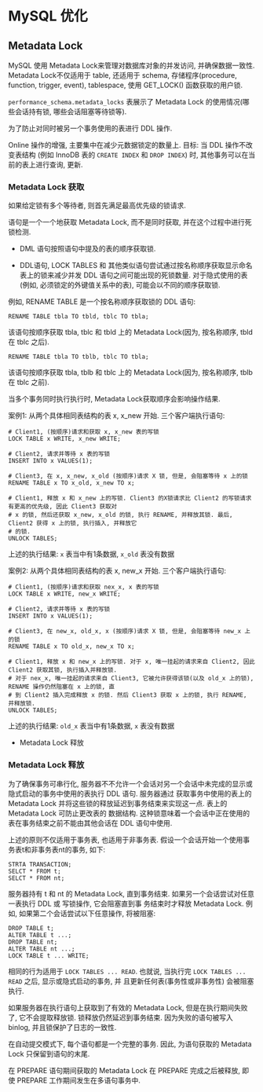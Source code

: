 # MySQL 优化

## Metadata Lock

MySQL 使用 Metadata Lock来管理对数据库对象的并发访问, 并确保数据一致性. Metadata Lock不仅适用于 table, 还适用于
schema, 存储程序(procedure, function, trigger, event), tablespace, 使用 GET_LOCK() 函数获取的用户锁.

`performance_schema.metadata_locks` 表展示了 Metadata Lock 的使用情况(哪些会话持有锁, 哪些会话阻塞等待锁等).

为了防止对同时被另一个事务使用的表进行 DDL 操作. 

Online 操作的增强, 主要集中在减少元数据锁定的数量上. 目标: 当 DDL 操作不改变表结构 (例如 InnoDB 表的 `CREATE INDEX`
和 `DROP INDEX`) 时, 其他事务可以在当前的表上进行查询, 更新.

### Metadata Lock 获取

如果给定锁有多个等待者, 则首先满足最高优先级的锁请求.

语句是一个一个地获取 Metadata Lock, 而不是同时获取, 并在这个过程中进行死锁检测.

- DML 语句按照语句中提及的表的顺序获取锁.

- DDL语句, LOCK TABLES 和 其他类似语句尝试通过按名称顺序获取显示命名表上的锁来减少并发 DDL 语句之间可能出现的死锁数量. 
对于隐式使用的表(例如, 必须锁定的外键值关系中的表), 可能会以不同的顺序获取锁.

例如, RENAME TABLE 是一个按名称顺序获取锁的 DDL 语句:

```
RENAME TABLE tbla TO tbld, tblc TO tbla;
```

该语句按顺序获取 tbla, tblc 和 tbld 上的 Metadata Lock(因为, 按名称顺序, tbld 在 tblc 之后).

```
RENAME TABLE tbla TO tblb, tblc TO tbla;
```

该语句按顺序获取 tbla, tblb 和 tblc 上的 Metadata Lock(因为, 按名称顺序, tblb 在 tblc 之前).

当多个事务同时执行执行时, Metadata Lock获取顺序会影响操作结果.

案例1: 从两个具体相同表结构的表 x, x_new 开始. 三个客户端执行语句:

```
# Client1, (按顺序)请求和获取 x, x_new 表的写锁
LOCK TABLE x WRITE, x_new WRITE;

# Client2, 请求并等待 x 表的写锁
INSERT INTO x VALUES(1);

# Client3, 在 x, x_new, x_old (按顺序)请求 X 锁, 但是, 会阻塞等待 x 上的锁
RENAME TABLE x TO x_old, x_new TO x;

# Client1, 释放 x 和 x_new 上的写锁. Client3 的X锁请求比 Client2 的写锁请求有更高的优先级, 因此 Client3 获取对
# x 的锁, 然后还获取 x_new, x_old 的锁, 执行 RENAME, 并释放其锁. 最后, Client2 获得 x 上的锁, 执行插入, 并释放它
# 的锁. 
UNLOCK TABLES; 
```

上述的执行结果: `x` 表当中有1条数据, `x_old` 表没有数据

案例2: 从两个具体相同表结构的表 x, new_x 开始. 三个客户端执行语句:

```
# Client1, (按顺序)请求和获取 nex_x, x 表的写锁
LOCK TABLE x WRITE, new_x WRITE;

# Client2, 请求并等待 x 表的写锁
INSERT INTO x VALUES(1);

# Client3, 在 new_x, old_x, x (按顺序)请求 X 锁, 但是, 会阻塞等待 new_x 上的锁
RENAME TABLE x TO old_x, new_x TO x;

# Client1, 释放 x 和 new_x 上的写锁. 对于 x, 唯一挂起的请求来自 Client2, 因此 Client2 获取其锁, 执行插入并释放锁.
# 对于 nex_x, 唯一挂起的请求来自 Client3, 它被允许获得该锁(以及 old_x 上的锁), RENAME 操作仍然阻塞在 x 上的锁, 直
# 到 Client2 插入完成释放 x 的锁. 然后 Client3 获取 x 上的锁, 执行 RENAME, 并释放锁. 
UNLOCK TABLES; 
```

上述的执行结果: `old_x` 表当中有1条数据, `x` 表没有数据

- Metadata Lock 释放

### Metadata Lock 释放

为了确保事务可串行化, 服务器不不允许一个会话对另一个会话中未完成的显示或隐式启动的事务中使用的表执行 DDL 语句. 服务器通过
获取事务中使用的表上的 Metadata Lock 并将这些锁的释放延迟到事务结束来实现这一点. 表上的 Metadata Lock 可防止更改表的
数据结构. 这种锁意味着一个会话中正在使用的表在事务结束之前不能由其他会话在 DDL 语句中使用.

上述的原则不仅适用于事务表, 也适用于非事务表. 假设一个会话开始一个使用事务表t和非事务表nt的事务, 如下:

```
STRTA TRANSACTION;
SELCT * FROM t;
SELCT * FROM nt;
```

服务器持有 t 和 nt 的 Metadata Lock, 直到事务结束. 如果另一个会话尝试对任意一表执行 DDL 或 写锁操作, 它会阻塞直到事
务结束时才释放 Metadata Lock. 例如, 如果第二个会话尝试以下任意操作, 将被阻塞:

```
DROP TABLE t;
ALTER TABLE t ...;
DROP TABLE nt;
ALTER TABLE nt ...;
LOCK TABLE t ... WRITE;
```

相同的行为适用于 `LOCK TABLES ... READ`. 也就说, 当执行完 `LOCK TABLES ... READ` 之后, 显示或隐式启动的事务, 并
且更新任何表(事务性或非事务性) 会被阻塞执行.

如果服务器在执行语句上获取到了有效的 Metadata Lock, 但是在执行期间失败了, 它不会提取释放锁. 锁释放仍然延迟到事务结束.
因为失败的语句被写入 binlog, 并且锁保护了日志的一致性.

在自动提交模式下, 每个语句都是一个完整的事务. 因此, 为语句获取的 Metadata Lock 只保留到语句的末尾.

在 PREPARE 语句期间获取的 Metadata Lock 在 PREPARE 完成之后被释放, 即使 PREPARE 工作期间发生在多语句事务中.












